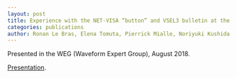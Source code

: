```yaml
---
layout: post
title: Experience with the NET-VISA “button” and VSEL3 bulletin at the IDC
categories: publications
author: Ronan Le Bras, Elena Tomuta, Pierrick Mialle, Noriyuki Kushida and Nimar Arora.
---
```


Presented in the WEG (Waveform Expert Group), August 2018.

[Presentation](LeBras_WEG_Aug_2018.pdf).
